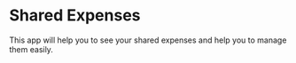 # Shared Expenses
This app will help you to see your shared expenses and help you to manage them easily.
